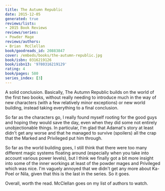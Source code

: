 ```yaml
---
title: The Autumn Republic
date: 2015-12-05
generated: true
reviews/lists:
- 2015 Book Reviews
reviews/series:
- Powder Mage
reviews/authors:
- Brian  McClellan
book/goodreads_id: 20883847
cover: /embeds/books/the-autumn-republic.jpg
book/isbn: 0316219126
book/isbn13: '9780316219129'
rating: 4
book/pages: 580
series_index: [3]
---
```

A solid conclusion. Basically, The Autumn Republic builds on the world of the first two books, without really needing to introduce much in the way of new characters (with a few relatively minor exceptions) or new world building, instead taking everything to a final conclusion.  

So far as the characters go, I really found myself rooting for the good guys and hoping they would save the day, even when they did some not entirely unobjectionable things. In particular, I'm glad that Adamat's story at least didn't get any worse and that he managed to survive (spoilers) all the crap that the Marked and Privileged put him through.  

<!--more-->

So far as the world building goes, I still think that there were too many different magic systems floating around (especially when you take into account various power levels), but I think we finally got a bit more insight into some of the inner workings at least of the powder mages and Privileged which was nice. I'm vaguely annoyed that we didn't get any more about Ka-Poel or Nila, given that this is the last in the series. So it goes.  

Overall, worth the read. McClellan goes on my list of authors to watch.